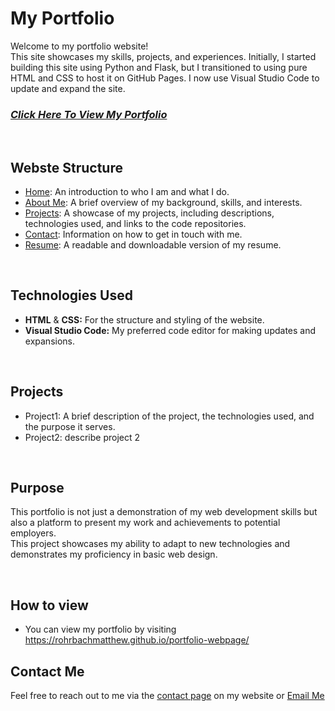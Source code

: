 # **My Portfolio**

Welcome to my portfolio website!  
This site showcases my skills, projects, and experiences. Initially, I started building this site using Python and Flask, but I transitioned to using pure HTML and CSS to host it on GitHub Pages. I now use Visual Studio Code to update and expand the site.

### [_Click Here To View My Portfolio_](https://rohrbachmatthew.github.io/portfolio-webpage/)

<br>

## **Webste Structure**

- [Home](https://rohrbachmatthew.github.io/portfolio-webpage/): An introduction to who I am and what I do.
- [About Me](https://rohrbachmatthew.github.io/portfolio-webpage/about_me.html): A brief overview of my background, skills, and interests.
- [Projects](https://rohrbachmatthew.github.io/portfolio-webpage/projects.html): A showcase of my projects, including descriptions, technologies used, and links to the code repositories.
- [Contact](https://rohrbachmatthew.github.io/portfolio-webpage/contact_me.html): Information on how to get in touch with me.
- [Resume](https://rohrbachmatthew.github.io/portfolio-webpage/resume.html): A readable and downloadable version of my resume.

<br>

## **Technologies Used**

- **HTML** & **CSS:** For the structure and styling of the website.
- **Visual Studio Code:** My preferred code editor for making updates and expansions.

<br>

## **Projects**

- Project1: A brief description of the project, the technologies used, and the purpose it serves.
- Project2: describe project 2

<br>

## **Purpose**

This portfolio is not just a demonstration of my web development skills but also a platform to present my work and achievements to potential employers.  
This project showcases my ability to adapt to new technologies and demonstrates my proficiency in basic web design.

<br>

## **How to view**

- You can view my portfolio by visiting https://rohrbachmatthew.github.io/portfolio-webpage/

## Contact Me

Feel free to reach out to me via the [contact page](https://rohrbachmatthew.github.io/portfolio-webpage/contact_me.html) on my website or [Email Me](mailto:rohrbachmatthew91@gmail.com)
